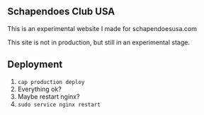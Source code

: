 ## Schapendoes Club USA
This is an experimental website I made for schapendoesusa.com

This site is not in production, but still in an experimental stage.

## Deployment

1. `cap production deploy`
2. Everything ok?
3. Maybe restart nginx?
4. `sudo service nginx restart`
